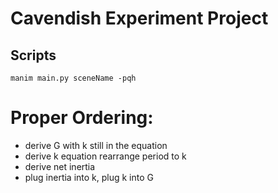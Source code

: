 # Cavendish Experiment Project

## Scripts

```manim main.py sceneName -pqh```

# Proper Ordering:
- derive G with k still in the equation
- derive k equation rearrange period to k
- derive net inertia
- plug inertia into k, plug k into G 